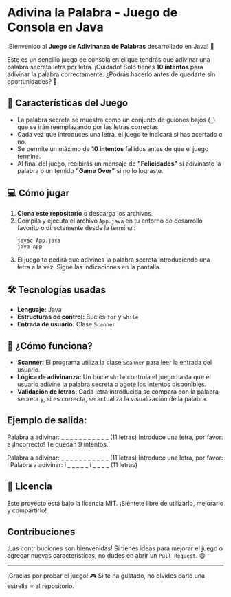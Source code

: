 # Adivina la Palabra - Juego de Consola en Java

¡Bienvenido al **Juego de Adivinanza de Palabras** desarrollado en Java! 🎉

Este es un sencillo juego de consola en el que tendrás que adivinar una palabra secreta letra por letra. ¡Cuidado! Solo tienes **10 intentos** para adivinar la palabra correctamente. ¿Podrás hacerlo antes de quedarte sin oportunidades? 😬

## 🚀 Características del Juego
- La palabra secreta se muestra como un conjunto de guiones bajos (`_`) que se irán reemplazando por las letras correctas.
- Cada vez que introduces una letra, el juego te indicará si has acertado o no.
- Se permite un máximo de **10 intentos** fallidos antes de que el juego termine.
- Al final del juego, recibirás un mensaje de **"Felicidades"** si adivinaste la palabra o un temido **"Game Over"** si no lo lograste.

## 💻 Cómo jugar
1. **Clona este repositorio** o descarga los archivos.
2. Compila y ejecuta el archivo `App.java` en tu entorno de desarrollo favorito o directamente desde la terminal:
    ```bash
    javac App.java
    java App
    ```
3. El juego te pedirá que adivines la palabra secreta introduciendo una letra a la vez. Sigue las indicaciones en la pantalla.

## 🛠️ Tecnologías usadas
- **Lenguaje:** Java
- **Estructuras de control:** Bucles `for` y `while`
- **Entrada de usuario:** Clase `Scanner`

## 🤔 ¿Cómo funciona?
- **Scanner:** El programa utiliza la clase `Scanner` para leer la entrada del usuario.
- **Lógica de adivinanza:** Un bucle `while` controla el juego hasta que el usuario adivine la palabra secreta o agote los intentos disponibles.
- **Validación de letras:** Cada letra introducida se compara con la palabra secreta y, si es correcta, se actualiza la visualización de la palabra.

## Ejemplo de salida:
Palabra a adivinar: _ _ _ _ _ _ _ _ _ _ _ (11 letras) Introduce una letra, por favor: a ¡Incorrecto! Te quedan 9 intentos.

Palabra a adivinar: _ _ _ _ _ _ _ _ _ _ _ (11 letras) Introduce una letra, por favor: i Palabra a adivinar: i _ _ _ _ _ i _ _ _ _ (11 letras)

## 📜 Licencia
Este proyecto está bajo la licencia MIT. ¡Siéntete libre de utilizarlo, mejorarlo y compartirlo!

## Contribuciones
¡Las contribuciones son bienvenidas! Si tienes ideas para mejorar el juego o agregar nuevas características, no dudes en abrir un `Pull Request`. 😄

---

¡Gracias por probar el juego! 🎮 Si te ha gustado, no olvides darle una estrella ⭐ al repositorio.
